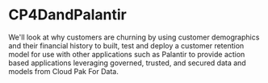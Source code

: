 # CP4DandPalantir
We'll look at why customers are churning by using customer demographics and their financial history to built, test and deploy a customer retention model for use with other applications such as Palantir to provide action based applications leveraging governed, trusted, and secured data and models from Cloud Pak For Data.
